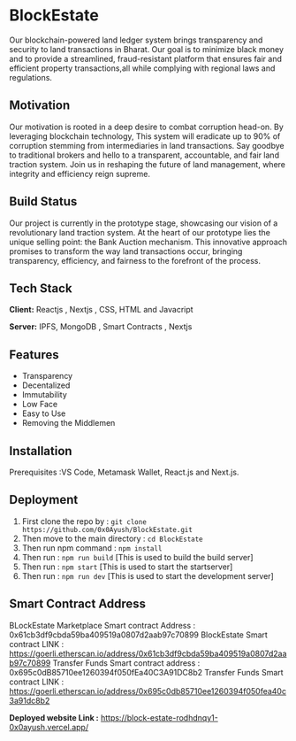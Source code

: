 
# BlockEstate 

Our blockchain-powered land ledger system brings transparency and security to land transactions in Bharat. Our goal is to minimize black money and to provide a streamlined, fraud-resistant
platform that ensures fair and efficient property transactions,all while complying with regional laws and regulations.



## Motivation


Our motivation is rooted in a deep desire to combat corruption head-on. By leveraging blockchain technology, This system will eradicate up to 90% of corruption stemming from intermediaries in land transactions. Say goodbye to traditional brokers and hello to a transparent, accountable, and fair land traction system. Join us in reshaping the future of land management, where integrity and efficiency reign supreme.    
  
## Build Status 

Our project is currently in the prototype stage, showcasing our vision of a revolutionary land traction system. At the heart of our prototype lies the unique selling point: the Bank Auction mechanism. This innovative approach promises to transform the way land transactions occur, bringing transparency, efficiency, and fairness to the forefront of the process.


## Tech Stack

**Client:** Reactjs , Nextjs , CSS, HTML and Javacript

**Server:** IPFS, MongoDB , Smart Contracts , Nextjs 


## Features

- Transparency
- Decentalized  
- Immutability 
- Low Face 
- Easy to Use 
- Removing the Middlemen 



## Installation

Prerequisites :VS Code, Metamask Wallet, React.js and Next.js.

## Deployment 

1) First clone the repo by : ``` git clone https://github.com/0x0Ayush/BlockEstate.git ```
2) Then move to the main directory : ``` cd BlockEstate ```
3) Then run npm command : ``` npm install ```
4) Then run : ``` npm run build ``` [This is used to build the build server] 
5) Then run : ``` npm start ```     [This is used to start the startserver]
6) Then run : ``` npm run dev ```   [This is used to start the development server]


    
## Smart Contract Address

BLockEstate Marketplace Smart contract Address : 0x61cb3df9cbda59ba409519a0807d2aab97c70899
BlockEstate Smart contract LINK : https://goerli.etherscan.io/address/0x61cb3df9cbda59ba409519a0807d2aab97c70899
Transfer Funds Smart contract address : 0x695c0dB85710ee1260394f050fEa40C3A91DC8b2
Transfer Funds Smart contract LINK : https://goerli.etherscan.io/address/0x695c0db85710ee1260394f050fea40c3a91dc8b2

**Deployed website Link :** https://block-estate-rodhdnqy1-0x0ayush.vercel.app/




